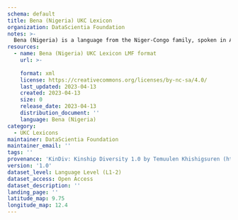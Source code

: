 ```yaml
---
schema: default
title: Bena (Nigeria) UKC Lexicon
organization: DataScientia Foundation
notes: >-
  Bena (Nigeria) is a language from the Niger-Congo family, spoken in Africa. The UKC Lexicon of Bena (Nigeria) is represented as a lexico-semantic network. It consists of words, word senses, synsets, as well as sense-level and synset-level relationships.
resources:
  - name: Bena (Nigeria) UKC Lexicon LMF format
    url: >-
      
    format: xml
    license: https://creativecommons.org/licenses/by-nc-sa/4.0/
    last_updated: 2023-04-13
    created: 2023-04-13
    size: 0
    release_date: 2023-04-13
    distribution_document: ''
    language: Bena (Nigeria)
category:
  - UKC Lexicons
maintainer: DataScientia Foundation
maintainer_email: ''
tags: ''
provenance: 'KinDiv: Kinship Diversity 1.0 by Temuulen Khishigsuren (http://ukc.disi.unitn.it/index.php/kinship/); Princeton WordNet 2.1 by Princeton University (https://wordnet.princeton.edu)'
version: '1.0'
dataset_level: Language Level (L1-2)
dataset_access: Open Access
dataset_description: ''
landing_page: ''
latitude_map: 9.75
longitude_map: 12.4
---
```

